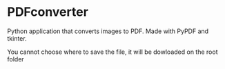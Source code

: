 # PDFconverter
Python application that converts images to PDF. Made with PyPDF and tkinter.

You cannot choose where to save the file, it will be dowloaded on the root folder
